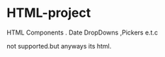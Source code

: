 # HTML-project
HTML Components . Date DropDowns ,Pickers e.t.c

not supported.but anyways its html.
